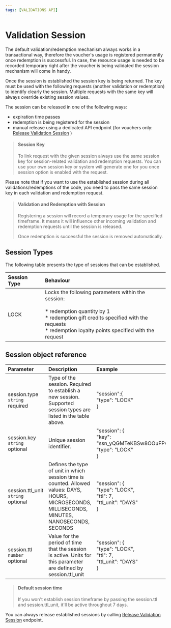 ```yaml
---
tags: [VALIDATIONS API]
---
```


# Validation Session

The default validation/redemption mechanism always works in a transactional way, therefore the voucher's usage is registered permanently once redemption is successful. In case, the resource usage is needed to be recorded temporary right after the voucher is being validated the session mechanism will come in handy.

Once the session is established the session key is being returned. The key must be used with the following requests (another validation or redemption) to identify clearly the session. Multiple requests with the same key will always override existing session values.

The session can be released in one of the following ways:

  * expiration time passes
  * redemption is being registered for the session
  * manual release using a dedicated API endpoint (for vouchers only: [Release Validation Session](OpenAPI.json/paths/~1vouchers~1{code}~1sessions~1{session_key}/delete) )

<!-- theme: danger -->

> #### Session Key
>
> To link request with the given session always use the same session key for session-related validation and redemption requests. You can use your own session key or system will generate one for you once session option is enabled with the request.

Please note that if you want to use the established session during all validations/redemptions of the code, you need to pass the same session key in each validation and redemption request. 

<!-- theme: danger -->

> #### Validation and Redemption with Session
>
> Registering a session will record a temporary usage for the specified timeframe. It means it will influence other incoming validation and redemption requests until the session is released.
> 
> Once redemption is successful the session is removed automatically.

## Session Types

The following table presents the type of sessions that can be established.  

| **Session Type** | **Behaviour** |
|:---|:---|
| LOCK | Locks the following parameters within the session:<br><br>* redemption quantity by 1<br>* redemption gift credits specified with the requests<br>* redemption loyalty points specified with the request |

## Session object reference

| **Parameter** | **Description** | **Example** |
|:---|:---|:---|
| session.type<br>`string`<br>required | Type of the session. Required to establish a new session.<br>Supported session types are listed in the table above. | "session":{<br>"type": "LOCK"<br>} |
| session.key<br>`string`<br>optional | Unique session identifier. | "session": {<br>"key": "ssn_yQGMTeKBSw8OOuFPwlBEjzGy8d8VA9Ts",<br>"type": "LOCK"<br>} |
| session.ttl_unit<br>`string`<br>optional | Defines the type of unit in which session time is counted. Allowed values: DAYS, HOURS, MICROSECONDS, MILLISECONDS, MINUTES, NANOSECONDS, SECONDS | "session": {<br>"type": "LOCK",<br>"ttl": 7,<br>"ttl_unit": "DAYS"<br>} |
| session.ttl<br>`number`<br>optional | Value for the period of time that the session is active. Units for this parameter are defined by session.ttl_unit | "session": {<br>"type": "LOCK",<br>"ttl": 7,<br>"ttl_unit": "DAYS"<br>} |


<!-- theme: info -->

> #### Default session time  
> If you won't establish session timeframe by passing the session.ttl and session.ttl_unit, it'll be active throughout 7 days.

You can always release established sessions by calling [Release Validation Session](OpenAPI.json/paths/~1vouchers~1{code}~1sessions~1{session_key}/delete) endpoint.
